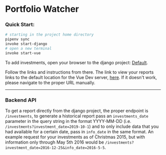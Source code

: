 # Portfolio Watcher

### Quick Start: <br>
```bash
# starting in the project home directory
pipenv sync
invoke start-django
# open a new terminal
invoke start-vue
```

To add investments, open your browser to the django project: [Default](http://localhost:8000/).

Follow the links and instructions from there. The link to view your reports links to the default location for the Vue
Dev server, [here](http://localhost:8080/). If it doesn't work, please navigate to the proper URL manually.

___

### Backend API

To get a report directly from the django project, the proper endpoint is `/investments`, to generate a historical report 
pass an `investments_date` parameter in the query string in the format YYYY-MM-DD (i.e. 
`/investments?investment_date=2019-10-1`) and to only include data that you had available for a certain date, pass in
`info_date` in the same format. An example request for your investments as of Christmas 2015, but with information only 
through May 5th 2016 would be `/investments?investment_date=2016-12-25&info_date=2016-5-5`. 